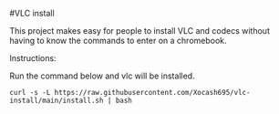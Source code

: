 #VLC install 

This project makes easy for people to install VLC and codecs without having to know the commands to enter on a chromebook. 

Instructions: 

Run the command below and vlc will be installed.
``` 
curl -s -L https://raw.githubusercontent.com/Xocash695/vlc-install/main/install.sh | bash
```
